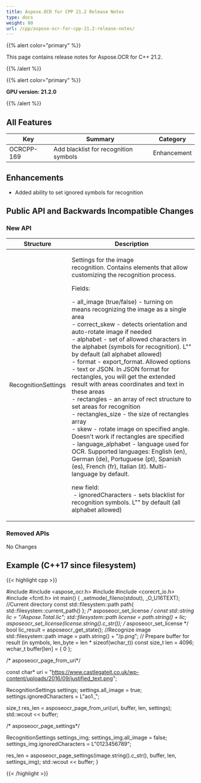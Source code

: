 ```yaml
---
title: Aspose.OCR for CPP 21.2 Release Notes
type: docs
weight: 80
url: /cpp/aspose-ocr-for-cpp-21.2-release-notes/
---
```


{{% alert color="primary" %}}

This page contains release notes for Aspose.OCR for C++ 21.2.

{{% /alert %}}

{{% alert color="primary" %}}

**GPU version: 21.2.0**

{{% /alert %}}

## All Features

|Key|Summary|Category|
|---|---|---|
|OCRCPP-169|Add blacklist for recognition symbols|Enhancement|

## Enhancements

- Added ability to set ignored symbols for recognition


## Public API and Backwards Incompatible Changes

### New API

|Structure|Description|
|---|---|
|RecognitionSettings|<div><p>Settings for the image recognition.&nbsp;Contains elements that allow customizing the recognition process.&nbsp;</p><p>Fields:</p><p>- all_image (true/false) - turning on means recognizing the image as a single area<br>- correct_skew - detects orientation and auto-rotate image if needed<br>- alphabet - set of allowed characters in the alphabet (symbols for recognition).&nbsp;L"" by default (all alphabet allowed)<br>- format - export_format. Allowed options - text or JSON. In JSON format for rectangles, you will get the extended result with areas coordinates and text in these areas<br>- rectangles - an array of rect structure to set areas for recognition<br>- rectangles_size - the size of rectangles array<br>- skew - rotate image on specified angle. Doesn't work if rectangles are specified<br>- language_alphabet - language used for OCR. Supported languages: English (en), German (de), Portuguese (pt), Spanish (es), French (fr), Italian (it). Multi-language by default. </p><div class="wikimodel-emptyline"></div><p>new field:<br>&nbsp;- ignoredCharacters - sets blacklist for recognition symbols.&nbsp;L"" by default (all alphabet allowed)</p></div>|

### Removed APIs

No Changes

## Example (C++17 since filesystem)

{{< highlight cpp >}}

#include <iostream>
#include <aspose_ocr.h>
#include <filesystem>
#include <corecrt_io.h>
#include <fcntl.h>
int main()
{
_setmode(_fileno(stdout), _O_U16TEXT);
//Current directory const
std::filesystem::path path{ std::filesystem::current_path() };
/* asposeocr_set_license */
const std::string lic = "/Aspose.Total.lic";
std::filesystem::path license = path.string() + lic;
asposeocr_set_license(license.string().c_str());
/* asposeocr_set_license */
bool lic_result = asposeocr_get_state();
//Recognize image
std::filesystem::path image = path.string() + "/p.png";
// Prepare buffer for result (in symbols, len_byte = len * sizeof(wchar_t))
const size_t len = 4096; 
wchar_t buffer[len] = { 0 };

 
/* asposeocr_page_from_uri*/

const char* uri = "https://www.castlegateit.co.uk/wp-content/uploads/2016/09/justified_text.png";

RecognitionSettings settings;
   settings.all_image = true;
   settings.ignoredCharacters = L"ao1.,";

size_t res_len = asposeocr_page_from_uri(uri, buffer, len, settings);
std::wcout << buffer;

/* asposeocr_page_settings*/

RecognitionSettings settings_img;
   settings_img.all_image = false; 
   settings_img.ignoredCharacters = L"0123456789";

res_len = asposeocr_page_settings(image.string().c_str(), buffer, len, settings_img);
std::wcout << buffer;
}

{{< /highlight >}}
